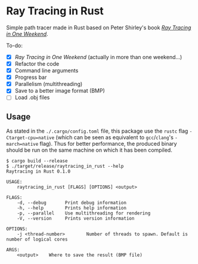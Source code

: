 # Ray Tracing in Rust

Simple path tracer made in Rust based on Peter Shirley's book
[_Ray Tracing in One Weekend_](https://raytracing.github.io/books/RayTracingInOneWeekend.html).

To-do:
- [x] _Ray Tracing in One Weekend_ (actually in more than one weekend...)
- [x] Refactor the code
- [x] Command line arguments
- [x] Progress bar
- [x] Parallelism (multithreading)
- [x] Save to a better image format (BMP)
- [ ] Load .obj files

## Usage

As stated in the `./.cargo/config.toml` file, this package use the `rustc` flag
`-Ctarget-cpu=native` (which can be seen as equivalent to `gcc`/`clang`'s `-march=native` flag).
Thus for better performance, the produced binary should be run on the same machine
on which it has been compiled.

```
$ cargo build --release
$ ./target/release/raytracing_in_rust --help
Raytracing in Rust 0.1.0

USAGE:
    raytracing_in_rust [FLAGS] [OPTIONS] <output>

FLAGS:
    -d, --debug       Print debug information
    -h, --help        Prints help information
    -p, --parallel    Use multithreading for rendering
    -V, --version     Prints version information

OPTIONS:
    -j <thread-number>        Number of threads to spawn. Default is number of logical cores

ARGS:
    <output>    Where to save the result (BMP file)
```
